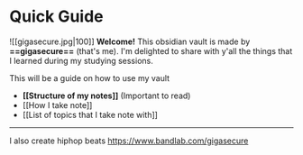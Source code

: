 # Quick Guide
![[gigasecure.jpg|100]]
**Welcome!** 
This obsidian vault is made by **==gigasecure==** (that's me). 
I'm delighted to share with y'all the things that I learned during my studying sessions. 

This will be a guide on how to use my vault
- **[[Structure of my notes]]** (Important to read)
- [[How I take note]]
- [[List of topics that I take note with]]



---
I also create hiphop beats
https://www.bandlab.com/gigasecure





